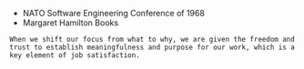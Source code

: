 * NATO Software Engineering Conference of 1968
* Margaret Hamilton Books

```When we shift our focus from what to why, we are given the freedom and trust to establish meaningfulness and purpose for our work, which is a key element of job satisfaction.```